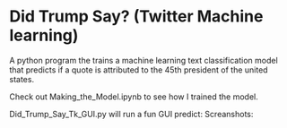 # Did Trump Say? (Twitter Machine learning)
A python program the trains a machine learning text classification model that predicts if a quote is attributed to the 45th president of the united states.

Check out Making_the_Model.ipynb to see how I trained the model.

Did_Trump_Say_Tk_GUI.py will run a fun GUI predict:
Screanshots:
<img scr= "/Images/Screen%20Shot%202020-05-22%20at%207.25.57%20PM.png" width = 100>
<img scr= "/Images/Screen%20Shot%202020-05-22%20at%207.27.20%20PM.png" width = 100>
